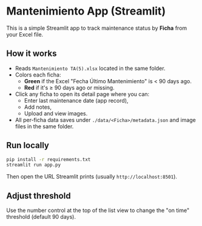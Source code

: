 
# Mantenimiento App (Streamlit)

This is a simple Streamlit app to track maintenance status by **Ficha** from your Excel file.

## How it works
- Reads `Mantenimiento TA(5).xlsx` located in the same folder.
- Colors each ficha:
  - **Green** if the Excel "Fecha Último Mantenimiento" is < 90 days ago.
  - **Red** if it's ≥ 90 days ago or missing.
- Click any ficha to open its detail page where you can:
  - Enter last maintenance date (app record),
  - Add notes,
  - Upload and view images.
- All per-ficha data saves under `./data/<Ficha>/metadata.json` and image files in the same folder.

## Run locally
```bash
pip install -r requirements.txt
streamlit run app.py
```

Then open the URL Streamlit prints (usually `http://localhost:8501`).

## Adjust threshold
Use the number control at the top of the list view to change the "on time" threshold (default 90 days).
